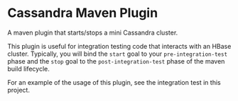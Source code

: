 Cassandra Maven Plugin
======================

A maven plugin that starts/stops a mini Cassandra cluster.

This plugin is useful for integration testing code that interacts with an HBase cluster.  Typically,
you will bind the `start` goal to your `pre-integration-test` phase and the `stop` goal to the
`post-integration-test` phase of the maven build lifecycle.

For an example of the usage of this plugin, see the integration test in this project.

